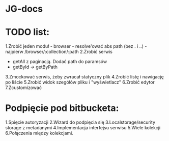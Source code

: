 # JG-docs

# TODO list:

1.Zrobić jeden moduł
    - browser
    - resolve'ować abs path (bez . i ..)
    - najpierw /browser/:collection/:path
2.Zrobić serwis
 - getAll z paginacją. Dodać path do paramsów
 - getById -> getByPath

3.Zmockować serwis, żeby zwracał statyczny plik
4.Zrobić listę i nawigację po liście
5.Zrobić widok szegółów pliku i "wyświetlacz"
6.Zrobić edytor
7.Zcustomizować 

# Podpięcie pod bitbucketa:

1.Spięcie autoryzacji
2.Wizard do podpięcia się
3.Localstorage/security storage z metadanymi
4.Implementacja interfejsu serwisu
5.Wiele kolekcji
6.Połączenia między kolekcjami.